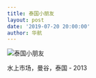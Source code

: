 ```yaml
---
title: 泰国小朋友
layout: post
date: '2019-07-20 20:00:00'
author: 华航
---
```


![泰国小朋友](https://dl.darkmatter.cn/D/2019/D000036.jpg)

水上市场，曼谷，泰国 - 2013